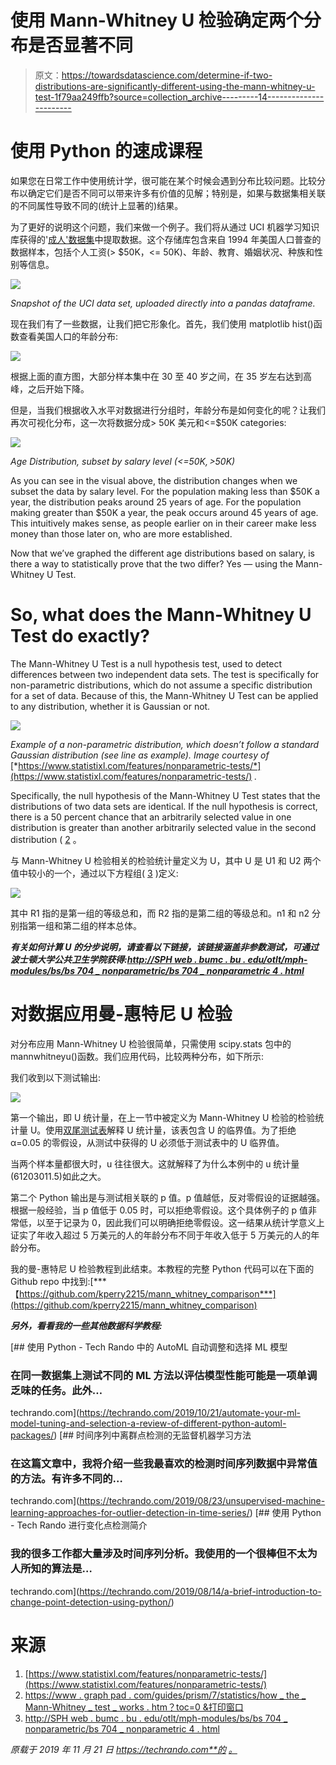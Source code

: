 # 使用 Mann-Whitney U 检验确定两个分布是否显著不同

> 原文：<https://towardsdatascience.com/determine-if-two-distributions-are-significantly-different-using-the-mann-whitney-u-test-1f79aa249ffb?source=collection_archive---------14----------------------->

# 使用 Python 的速成课程

如果您在日常工作中使用统计学，很可能在某个时候会遇到分布比较问题。比较分布以确定它们是否不同可以带来许多有价值的见解；特别是，如果与数据集相关联的不同属性导致不同的(统计上显著的)结果。

为了更好的说明这个问题，我们来做一个例子。我们将从通过 UCI 机器学习知识库获得的'[成人'数据集](https://archive.ics.uci.edu/ml/datasets/Adult)中提取数据。这个存储库包含来自 1994 年美国人口普查的数据样本，包括个人工资(> $50K，<= 50K)、年龄、教育、婚姻状况、种族和性别等信息。

![](img/9b8c7d0d2f1386a9d3dddac368d39ddc.png)

*Snapshot of the UCI data set, uploaded directly into a pandas dataframe.*

现在我们有了一些数据，让我们把它形象化。首先，我们使用 matplotlib hist()函数查看美国人口的年龄分布:

![](img/7e983d321a03f00effe90b5fc2b21424.png)

根据上面的直方图，大部分样本集中在 30 至 40 岁之间，在 35 岁左右达到高峰，之后开始下降。

但是，当我们根据收入水平对数据进行分组时，年龄分布是如何变化的呢？让我们再次可视化分布，这一次将数据分成> 50K 美元和<=$50K categories:

![](img/d2e8548b0a7caa02e02b9463696cceb5.png)

*Age Distribution, subset by salary level (<=$50K, >$50K)*

As you can see in the visual above, the distribution changes when we subset the data by salary level. For the population making less than $50K a year, the distribution peaks around 25 years of age. For the population making greater than $50K a year, the peak occurs around 45 years of age. This intuitively makes sense, as people earlier on in their career make less money than those later on, who are more established.

Now that we’ve graphed the different age distributions based on salary, is there a way to statistically prove that the two differ? Yes — using the Mann-Whitney U Test.

# So, what does the Mann-Whitney U Test do exactly?

The Mann-Whitney U Test is a null hypothesis test, used to detect differences between two independent data sets. The test is specifically for non-parametric distributions, which do not assume a specific distribution for a set of data. Because of this, the Mann-Whitney U Test can be applied to any distribution, whether it is Gaussian or not.

![](img/a0264f592b3d1e754bd89433f9a81e35.png)

*Example of a non-parametric distribution, which doesn’t follow a standard Gaussian distribution (see line as example). Image courtesy of* [*https://www.statistixl.com/features/nonparametric-tests/*](https://www.statistixl.com/features/nonparametric-tests/) *.*

Specifically, the null hypothesis of the Mann-Whitney U Test states that the distributions of two data sets are identical. If the null hypothesis is correct, there is a 50 percent chance that an arbitrarily selected value in one distribution is greater than another arbitrarily selected value in the second distribution ( [2](https://www.graphpad.com/guides/prism/7/statistics/how_the_mann-whitney_test_works.htm?toc=0&printWindow) 。

与 Mann-Whitney U 检验相关的检验统计量定义为 U，其中 U 是 U1 和 U2 两个值中较小的一个，通过以下方程组( [3](http://sphweb.bumc.bu.edu/otlt/mph-modules/bs/bs704_nonparametric/BS704_Nonparametric4.html) )定义:

![](img/27e8821af5b380a1e4ed83bca6af4f88.png)

其中 R1 指的是第一组的等级总和，而 R2 指的是第二组的等级总和。n1 和 n2 分别指第一组和第二组的样本总体。

***有关如何计算 U 的分步说明，请查看以下链接，该链接涵盖非参数测试，可通过波士顿大学公共卫生学院获得:***[***http://SPH web . bumc . bu . edu/otlt/mph-modules/bs/bs 704 _ nonparametric/bs 704 _ nonparametric 4 . html***](http://sphweb.bumc.bu.edu/otlt/mph-modules/bs/bs704_nonparametric/BS704_Nonparametric4.html)

# 对数据应用曼-惠特尼 U 检验

对分布应用 Mann-Whitney U 检验很简单，只需使用 scipy.stats 包中的 mannwhitneyu()函数。我们应用代码，比较两种分布，如下所示:

我们收到以下测试输出:

![](img/dbeaec0ad1e0df932348bc25d6fae4b2.png)

第一个输出，即 U 统计量，在上一节中被定义为 Mann-Whitney U 检验的检验统计量 U。使用[双尾测试表](http://ocw.umb.edu/psychology/psych-270/other-materials/RelativeResourceManager.pdf)解释 U 统计量，该表包含 U 的临界值。为了拒绝α=0.05 的零假设，从测试中获得的 U 必须低于测试表中的 U 临界值。

当两个样本量都很大时，u 往往很大。这就解释了为什么本例中的 u 统计量(61203011.5)如此之大。

第二个 Python 输出是与测试相关联的 p 值。p 值越低，反对零假设的证据越强。根据一般经验，当 p 值低于 0.05 时，可以拒绝零假设。这个具体例子的 p 值非常低，以至于记录为 0，因此我们可以明确拒绝零假设。这一结果从统计学意义上证实了年收入超过 5 万美元的人的年龄分布不同于年收入低于 5 万美元的人的年龄分布。

我的曼-惠特尼 U 检验教程到此结束。本教程的完整 Python 代码可以在下面的 Github repo 中找到:[***【https://github.com/kperry2215/mann_whitney_comparison***](https://github.com/kperry2215/mann_whitney_comparison)

***另外，看看我的一些其他数据科学教程:***

[](https://techrando.com/2019/10/21/automate-your-ml-model-tuning-and-selection-a-review-of-different-python-automl-packages/) [## 使用 Python - Tech Rando 中的 AutoML 自动调整和选择 ML 模型

### 在同一数据集上测试不同的 ML 方法以评估模型性能可能是一项单调乏味的任务。此外…

techrando.com](https://techrando.com/2019/10/21/automate-your-ml-model-tuning-and-selection-a-review-of-different-python-automl-packages/) [](https://techrando.com/2019/08/23/unsupervised-machine-learning-approaches-for-outlier-detection-in-time-series/) [## 时间序列中离群点检测的无监督机器学习方法

### 在这篇文章中，我将介绍一些我最喜欢的检测时间序列数据中异常值的方法。有许多不同的…

techrando.com](https://techrando.com/2019/08/23/unsupervised-machine-learning-approaches-for-outlier-detection-in-time-series/) [](https://techrando.com/2019/08/14/a-brief-introduction-to-change-point-detection-using-python/) [## 使用 Python - Tech Rando 进行变化点检测简介

### 我的很多工作都大量涉及时间序列分析。我使用的一个很棒但不太为人所知的算法是…

techrando.com](https://techrando.com/2019/08/14/a-brief-introduction-to-change-point-detection-using-python/) 

# 来源

1.  [https://www.statistixl.com/features/nonparametric-tests/](https://www.statistixl.com/features/nonparametric-tests/)
2.  [https://www . graph pad . com/guides/prism/7/statistics/how _ the _ Mann-Whitney _ test _ works . htm？toc=0 &打印窗口](https://www.graphpad.com/guides/prism/7/statistics/how_the_mann-whitney_test_works.htm?toc=0&printWindow)
3.  [http://SPH web . bumc . bu . edu/otlt/mph-modules/bs/bs 704 _ nonparametric/bs 704 _ nonparametric 4 . html](http://sphweb.bumc.bu.edu/otlt/mph-modules/bs/bs704_nonparametric/BS704_Nonparametric4.html)

*原载于 2019 年 11 月 21 日 https://techrando.com**的* [*。*](https://techrando.com/2019/11/21/determine-if-two-distributions-are-significantly-different-using-the-mann-whitney-u-test/)